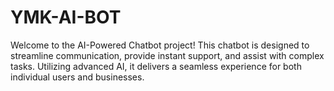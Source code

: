 # YMK-AI-BOT
Welcome to the AI-Powered Chatbot project! This chatbot is designed to streamline communication, provide instant support, and assist with complex tasks. Utilizing advanced AI, it delivers a seamless experience for both individual users and businesses.
